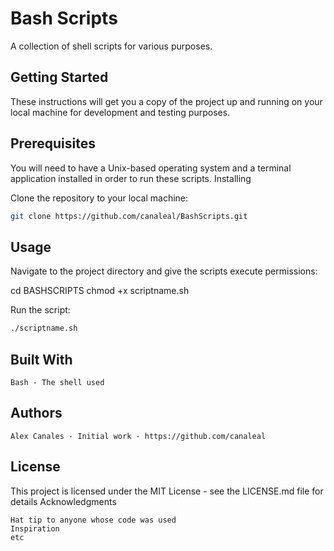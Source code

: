 # Bash Scripts

A collection of shell scripts for various purposes.

## Getting Started

These instructions will get you a copy of the project up and running on your local machine for development and testing purposes.


## Prerequisites

You will need to have a Unix-based operating system and a terminal application installed in order to run these scripts.
Installing

Clone the repository to your local machine:

```bash
git clone https://github.com/canaleal/BashScripts.git
```

## Usage

Navigate to the project directory and give the scripts execute permissions:

cd BASHSCRIPTS
chmod +x scriptname.sh

Run the script:

```bash
./scriptname.sh
```


##  Built With

    Bash - The shell used

## Authors

    Alex Canales - Initial work - https://github.com/canaleal

## License

This project is licensed under the MIT License - see the LICENSE.md file for details
Acknowledgments

    Hat tip to anyone whose code was used
    Inspiration
    etc

